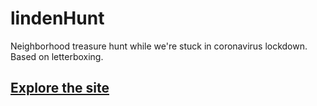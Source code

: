 # lindenHunt
Neighborhood treasure hunt while we're stuck in coronavirus lockdown. Based on letterboxing.

## [Explore the site](https://thorkuivanen.com/linden-treasure-hunt/#/)
